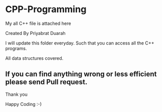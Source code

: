 # CPP-Programming
My all C++ file is attached here

Created By Priyabrat Duarah

I will update this folder everyday. Such that you can access all the C++ programs.

All data structures covered.

## If you can find anything wrong or less efficient please send Pull request.

Thank you 

Happy Coding :-)
